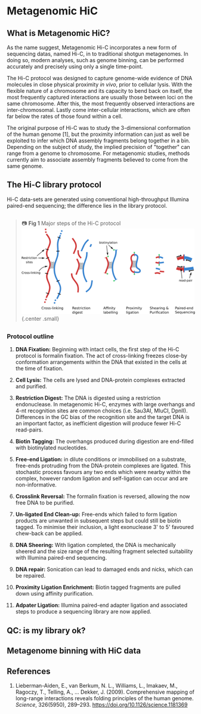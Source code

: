 # Metagenomic HiC

## What is Metagenomic HiC?

As the name suggest, Metagenomic Hi-C incorporates a new form of sequencing datas, named Hi-C, in to traditional shotgun metagenomes. In doing so, modern analyses, such as genome binning, can be performed accurately and precisely using only a single time-point.

The Hi-C protocol was designed to capture genome-wide evidence of DNA molecules in close physical proximity _in vivo_, prior to cellular lysis. With the flexible nature of a chromosome and its capacity to bend back on itself, the most frequently captured interactions are usually those between loci on the same chromosome. After this, the most frequently observed interactions are inter-chromosomal. Lastly come inter-cellular interactions, which are often far below the rates of those found within a cell.

The original purpose of Hi-C was to study the 3-dimensional conformation of the human genome [1], but the proximity information can just as well be exploited to infer which DNA assembly fragments belong together in a bin.  Depending on the subject of study, the implied precision of "together" can range from a genome to chromosome. For metagenomic studies, methods currently aim to associate assembly fragments believed to come from the same genome.

## The Hi-C library protocol

Hi-C data-sets are generated using conventional high-throughput Illumina paired-end sequencing; the difference lies in the library protocol.

## 

> :camera: **Fig 1** Major steps of the Hi-C protocol
> ![zoomify](img/hi-c_steps.png){.center .small}

##

### Protocol outline

1. **DNA Fixation:** Beginning with intact cells, the first step of the Hi-C protocol is formalin fixation. The act of cross-linking freezes close-by conformation arrangements within the DNA that existed in the cells at the time of fixation.

2. **Cell Lysis:** The cells are lysed and DNA-protein complexes extracted and purified.

3. **Restriction Digest:** The DNA is digested using a restriction endonuclease. In metagenomic Hi-C, enzymes with large overhangs and 4-nt recognition sites are common choices (i.e. Sau3AI, MluCI, DpnII). Differences in the GC bias of the recognition site and the target DNA is an important factor, as inefficient digestion will produce fewer Hi-C read-pairs.

4. **Biotin Tagging:** The overhangs produced during digestion are end-filled with biotinylated nucleotides.

5. **Free-end Ligation:** in dilute conditions or immobilised on a substrate, free-ends protruding from the DNA-protein complexes are ligated. This stochastic process favours any two ends which were nearby within the complex, however random ligation and self-ligation can occur and are non-informative.

6. **Crosslink Reversal:** The formalin fixation is reversed, allowing the now free DNA to be purified.

7. **Un-ligated End Clean-up:** Free-ends which failed to form ligation products are unwanted in subsequent steps but could still be biotin tagged. To minimise their inclusion, a light exonuclease 3' to 5' favoured chew-back can be applied.

8. **DNA Sheering:** With ligation completed, the DNA is mechanically sheered and the size range of the resulting fragment selected suitability with Illumina paired-end sequencing. 

9. **DNA repair:** Sonication can lead to damaged ends and nicks, which can be repaired.

10. **Proximity Ligation Enrichment:** Biotin tagged fragments are pulled down using affinity purification. 

11. **Adpater Ligation:** Illumina paired-end adapter ligation and associated steps to produce a sequencing library are now applied.


## QC: is my library ok?


## Metagenome binning with HiC data

## References

1. Lieberman-Aiden, E., van Berkum, N. L., Williams, L., Imakaev, M., Ragoczy, T., Telling, A., … Dekker, J. (2009). Comprehensive mapping of long-range interactions reveals folding principles of the human genome. _Science_, 326(5950), 289–293. https://doi.org/10.1126/science.1181369
